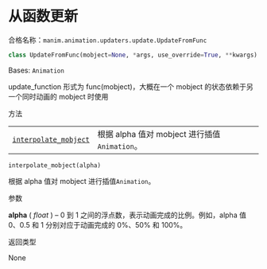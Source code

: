 # 从函数更新

合格名称：`manim.animation.updaters.update.UpdateFromFunc`

```py
class UpdateFromFunc(mobject=None, *args, use_override=True, **kwargs)
```

Bases: `Animation`

update_function 形式为 func(mobject)，大概在一个 mobject 的状态依赖于另一个同时动画的 mobject 时使用


方法

|||
|-|-|
[`interpolate_mobject`]()|根据 alpha 值对 mobject 进行插值`Animation`。



`interpolate_mobject(alpha)`

根据 alpha 值对 mobject 进行插值`Animation`。

参数

**alpha** ( _float_ ) – 0 到 1 之间的浮点数，表示动画完成的比例。例如，alpha 值 0、0.5 和 1 分别对应于动画完成的 0%、50% 和 100%。

返回类型

None
